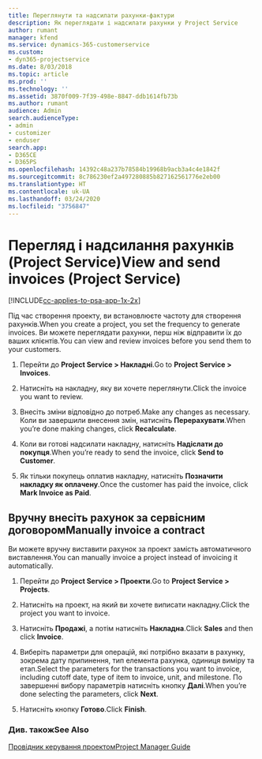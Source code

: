 ```yaml
---
title: Переглянути та надсилати рахунки-фактури
description: Як переглядати і надсилати рахунки у Project Service
author: rumant
manager: kfend
ms.service: dynamics-365-customerservice
ms.custom:
- dyn365-projectservice
ms.date: 8/03/2018
ms.topic: article
ms.prod: ''
ms.technology: ''
ms.assetid: 3870f009-7f39-498e-8847-ddb1614fb73b
ms.author: rumant
audience: Admin
search.audienceType:
- admin
- customizer
- enduser
search.app:
- D365CE
- D365PS
ms.openlocfilehash: 14392c48a237b78584b19968b9acb3a4c4e1842f
ms.sourcegitcommit: 8c786230ef2a497280885b827162561776e2eb00
ms.translationtype: HT
ms.contentlocale: uk-UA
ms.lasthandoff: 03/24/2020
ms.locfileid: "3756847"
---
```

# <a name="view-and-send-invoices-project-service"></a><span data-ttu-id="24db6-103">Перегляд і надсилання рахунків (Project Service)</span><span class="sxs-lookup"><span data-stu-id="24db6-103">View and send invoices (Project Service)</span></span>

[!INCLUDE[cc-applies-to-psa-app-1x-2x](../includes/cc-applies-to-psa-app-1x-2x.md)]

<span data-ttu-id="24db6-104">Під час створення проекту, ви встановлюєте частоту для створення рахунків.</span><span class="sxs-lookup"><span data-stu-id="24db6-104">When you create a project, you set the frequency to generate invoices.</span></span> <span data-ttu-id="24db6-105">Ви можете переглядати рахунки, перш ніж відправити їх до ваших клієнтів.</span><span class="sxs-lookup"><span data-stu-id="24db6-105">You can view and review invoices before you send them to your customers.</span></span>  
  
1.  <span data-ttu-id="24db6-106">Перейти до **Project Service > Накладні**.</span><span class="sxs-lookup"><span data-stu-id="24db6-106">Go to **Project Service > Invoices**.</span></span>  
  
2.  <span data-ttu-id="24db6-107">Натисніть на накладну, яку ви хочете переглянути.</span><span class="sxs-lookup"><span data-stu-id="24db6-107">Click the invoice you want to review.</span></span>  
  
3.  <span data-ttu-id="24db6-108">Внесіть зміни відповідно до потреб.</span><span class="sxs-lookup"><span data-stu-id="24db6-108">Make any changes as necessary.</span></span> <span data-ttu-id="24db6-109">Коли ви завершили внесення змін, натисніть **Перерахувати**.</span><span class="sxs-lookup"><span data-stu-id="24db6-109">When you’re done making changes, click **Recalculate**.</span></span>  
  
4.  <span data-ttu-id="24db6-110">Коли ви готові надсилати накладну, натисніть **Надіслати до покупця**.</span><span class="sxs-lookup"><span data-stu-id="24db6-110">When you’re ready to send the invoice, click **Send to Customer**.</span></span>  
  
5.  <span data-ttu-id="24db6-111">Як тільки покупець оплатив накладну, натисніть **Позначити накладку як оплачену**.</span><span class="sxs-lookup"><span data-stu-id="24db6-111">Once the customer has paid the invoice, click **Mark Invoice as Paid**.</span></span>  
  
## <a name="manually-invoice-a-contract"></a><span data-ttu-id="24db6-112">Вручну внесіть рахунок за сервісним договором</span><span class="sxs-lookup"><span data-stu-id="24db6-112">Manually invoice a contract</span></span>  
 <span data-ttu-id="24db6-113">Ви можете вручну виставити рахунок за проект замість автоматичного виставлення.</span><span class="sxs-lookup"><span data-stu-id="24db6-113">You can manually invoice a project instead of invoicing it automatically.</span></span>  
  
1.  <span data-ttu-id="24db6-114">Перейти до **Project Service > Проекти**.</span><span class="sxs-lookup"><span data-stu-id="24db6-114">Go to **Project Service > Projects**.</span></span>  
  
2.  <span data-ttu-id="24db6-115">Натисніть на проект, на який ви хочете виписати накладну.</span><span class="sxs-lookup"><span data-stu-id="24db6-115">Click the project you want to invoice.</span></span>  
  
3.  <span data-ttu-id="24db6-116">Натисніть **Продажі**, а потім натисніть **Накладна**.</span><span class="sxs-lookup"><span data-stu-id="24db6-116">Click **Sales** and then click **Invoice**.</span></span>  
  
4.  <span data-ttu-id="24db6-117">Виберіть параметри для операцій, які потрібно вказати в рахунку, зокрема дату припинення, тип елемента рахунка, одиниця виміру та етап.</span><span class="sxs-lookup"><span data-stu-id="24db6-117">Select the parameters for the transactions you want to invoice, including cutoff date, type of item to invoice, unit, and milestone.</span></span> <span data-ttu-id="24db6-118">По завершенні вибору параметрів натисніть кнопку **Далі**.</span><span class="sxs-lookup"><span data-stu-id="24db6-118">When you’re done selecting the parameters, click **Next**.</span></span>  
  
5.  <span data-ttu-id="24db6-119">Натисніть кнопку **Готово**.</span><span class="sxs-lookup"><span data-stu-id="24db6-119">Click **Finish**.</span></span>  
  
### <a name="see-also"></a><span data-ttu-id="24db6-120">Див. також</span><span class="sxs-lookup"><span data-stu-id="24db6-120">See Also</span></span>  
 [<span data-ttu-id="24db6-121">Провідник керування проектом</span><span class="sxs-lookup"><span data-stu-id="24db6-121">Project Manager Guide</span></span>](../project-service/project-manager-guide.md)
